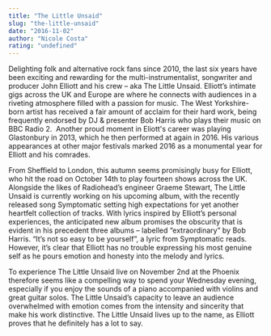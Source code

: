 ```yaml
---
title: "The Little Unsaid"
slug: "the-little-unsaid"
date: "2016-11-02"
author: "Nicole Costa"
rating: "undefined"
---
```


Delighting folk and alternative rock fans since 2010, the last six years have been exciting and rewarding for the multi-instrumentalist, songwriter and producer John Elliott and his crew – aka The Little Unsaid. Elliott’s intimate gigs across the UK and Europe are where he connects with audiences in a riveting atmosphere filled with a passion for music. The West Yorkshire-born artist has received a fair amount of acclaim for their hard work, being frequently endorsed by DJ & presenter Bob Harris who plays their music on BBC Radio 2.  Another proud moment in Eliott's career was playing Glastonbury in 2013, which he then performed at again in 2016. His various appearances at other major festivals marked 2016 as a monumental year for Elliott and his comrades.

From Sheffield to London, this autumn seems promisingly busy for Elliott, who hit the road on October 14th to play fourteen shows across the UK. Alongside the likes of Radiohead’s engineer Graeme Stewart, The Little Unsaid is currently working on his upcoming album, with the recently released song Symptomatic setting high expectations for yet another heartfelt collection of tracks. With lyrics inspired by Elliott’s personal experiences, the anticipated new album promises the obscurity that is evident in his precedent three albums – labelled “extraordinary” by Bob Harris. “It’s not so easy to be yourself”, a lyric from Symptomatic reads. However, it’s clear that Elliott has no trouble expressing his most genuine self as he pours emotion and honesty into the melody and lyrics.

To experience The Little Unsaid live on November 2nd at the Phoenix therefore seems like a compelling way to spend your Wednesday evening, especially if you enjoy the sounds of a piano accompanied with violins and great guitar solos. The Little Unsaid’s capacity to leave an audience overwhelmed with emotion comes from the intensity and sincerity that make his work distinctive. The Little Unsaid lives up to the name, as Elliott proves that he definitely has a lot to say.
